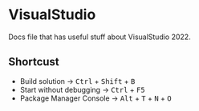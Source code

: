 # VisualStudio
Docs file that has useful stuff about VisualStudio 2022.
## Shortcust
- Build solution -> <kbd>Ctrl</kbd> + <kbd>Shift</kbd> + <kbd>B</kbd>
- Start without debugging -> <kbd>Ctrl</kbd> + <kbd>F5</kbd>
- Package Manager Console -> <kbd>Alt</kbd> + <kbd>T</kbd> + <kbd>N</kbd> + <kbd>O</kbd> 


